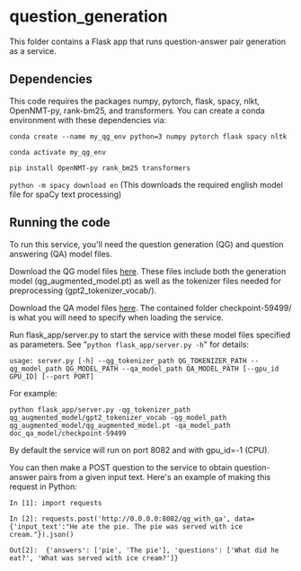 
# question_generation

This folder contains a Flask app that runs question-answer pair generation as a service. 

## Dependencies

This code requires the packages numpy, pytorch, flask, spacy, nlkt, OpenNMT-py, rank-bm25, and transformers. You can create a conda environment with these dependencies via:

`conda create --name my_qg_env python=3 numpy pytorch flask spacy nltk`

`conda activate my_qg_env`

`pip install OpenNMT-py rank_bm25 transformers`

`python -m spacy download en` (This downloads the required english model file for spaCy text processing)

## Running the code

To run this service, you'll need the question generation (QG) and question answering (QA) model files. 

Download the QG model files [here](https://qna.sdl.com:8443/qg_augmented_model.zip). These files include both the generation model (qg_augmented_model.pt) as well as the tokenizer files needed for preprocessing (gpt2_tokenizer_vocab/).

Download the QA model files [here](https://qna.sdl.com:8443/doc_qa_model.zip). The contained folder checkpoint-59499/ is what you will need to specify when loading the service.

Run flask_app/server.py to start the service with these model files specified as parameters. See "`python flask_app/server.py -h`" for details:

`usage: server.py [-h] --qg_tokenizer_path QG_TOKENIZER_PATH --qg_model_path
                 QG_MODEL_PATH --qa_model_path QA_MODEL_PATH [--gpu_id GPU_ID]
                 [--port PORT]`

For example:

`python flask_app/server.py -qg_tokenizer_path qg_augmented_model/gpt2_tokenizer_vocab -qg_model_path qg_augmented_model/qg_augmented_model.pt -qa_model_path doc_qa_model/checkpoint-59499`

By default the service will run on port 8082 and with gpu_id=-1 (CPU).

You can then make a POST question to the service to obtain question-answer pairs from a given input text. Here's an example of making this request in Python:

`In [1]: import requests`
                                                                                                        
`In [2]: requests.post('http://0.0.0.0:8082/qg_with_qa', data={'input_text':"He ate the pie. The pie was served with ice cream."}).json()`
                                                                                                          
`Out[2]: 
{'answers': ['pie', 'The pie'],
 'questions': ['What did he eat?', 'What was served with ice cream?']}`
